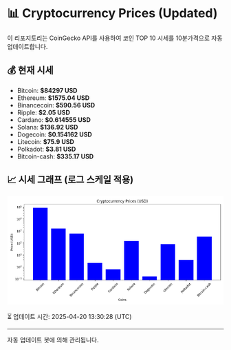 
# 📊 Cryptocurrency Prices (Updated)

이 리포지토리는 CoinGecko API를 사용하여 코인 TOP 10 시세를 10분가격으로 자동 업데이트합니다.

## 💰 현재 시세
- Bitcoin: **$84297 USD**
- Ethereum: **$1575.04 USD**
- Binancecoin: **$590.56 USD**
- Ripple: **$2.05 USD**
- Cardano: **$0.614555 USD**
- Solana: **$136.92 USD**
- Dogecoin: **$0.154162 USD**
- Litecoin: **$75.9 USD**
- Polkadot: **$3.81 USD**
- Bitcoin-cash: **$335.17 USD**

## 📈 시세 그래프 (로그 스케일 적용)
![Crypto Prices](crypto_prices.png)

⏳ 업데이트 시간: 2025-04-20 13:30:28 (UTC)

---
자동 업데이트 봇에 의해 관리됩니다.
